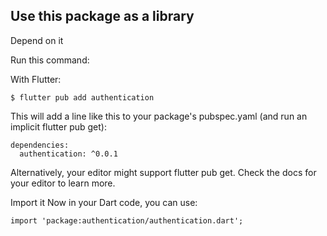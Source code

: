 ## Use this package as a library
Depend on it

Run this command:

With Flutter:

 ```
 $ flutter pub add authentication
 ```
This will add a line like this to your package's pubspec.yaml (and run an implicit flutter pub get):

```
dependencies:
  authentication: ^0.0.1
```
Alternatively, your editor might support flutter pub get. Check the docs for your editor to learn more.

Import it
Now in your Dart code, you can use:
```
import 'package:authentication/authentication.dart';
```


